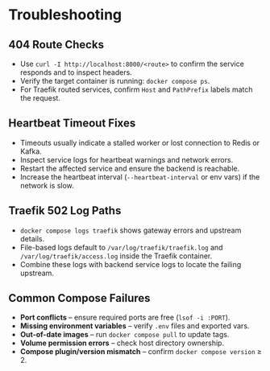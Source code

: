 # Troubleshooting

## 404 Route Checks
- Use `curl -I http://localhost:8000/<route>` to confirm the service responds and to inspect headers.
- Verify the target container is running: `docker compose ps`.
- For Traefik routed services, confirm `Host` and `PathPrefix` labels match the request.

## Heartbeat Timeout Fixes
- Timeouts usually indicate a stalled worker or lost connection to Redis or Kafka.
- Inspect service logs for heartbeat warnings and network errors.
- Restart the affected service and ensure the backend is reachable.
- Increase the heartbeat interval (`--heartbeat-interval` or env vars) if the network is slow.

## Traefik 502 Log Paths
- `docker compose logs traefik` shows gateway errors and upstream details.
- File-based logs default to `/var/log/traefik/traefik.log` and `/var/log/traefik/access.log` inside the Traefik container.
- Combine these logs with backend service logs to locate the failing upstream.

## Common Compose Failures
- **Port conflicts** – ensure required ports are free (`lsof -i :PORT`).
- **Missing environment variables** – verify `.env` files and exported vars.
- **Out-of-date images** – run `docker compose pull` to update tags.
- **Volume permission errors** – check host directory ownership.
- **Compose plugin/version mismatch** – confirm `docker compose version` ≥ 2.
